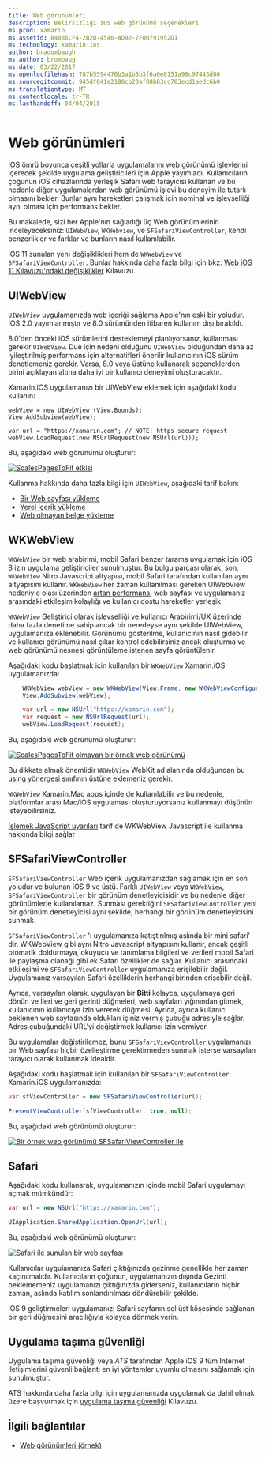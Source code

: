 ```yaml
---
title: Web görünümleri
description: Belirsizliği iOS web görünümü seçenekleri
ms.prod: xamarin
ms.assetid: 84886CF4-2B2B-4540-AD92-7F0B791952D1
ms.technology: xamarin-ios
author: bradumbaugh
ms.author: brumbaug
ms.date: 03/22/2017
ms.openlocfilehash: 787b5594476b3a1b5b3f6a0e8151a98c97443d00
ms.sourcegitcommit: 945df041e2180cb20af08b83cc703ecd1aedc6b0
ms.translationtype: MT
ms.contentlocale: tr-TR
ms.lasthandoff: 04/04/2018
---
```

# <a name="web-views"></a>Web görünümleri

İOS ömrü boyunca çeşitli yollarla uygulamalarını web görünümü işlevlerini içerecek şekilde uygulama geliştiricileri için Apple yayımladı. Kullanıcıların çoğunun iOS cihazlarında yerleşik Safari web tarayıcısı kullanan ve bu nedenle diğer uygulamalardan web görünümü işlevi bu deneyim ile tutarlı olmasını bekler. Bunlar aynı hareketleri çalışmak için nominal ve işlevselliği aynı olması için performans bekler.

Bu makalede, sizi her Apple'nın sağladığı üç Web görünümlerinin inceleyeceksiniz: `UIWebView`, `WKWebview`, ve `SFSafariViewController`, kendi benzerlikler ve farklar ve bunların nasıl kullanılabilir. 

iOS 11 sunulan yeni değişiklikleri hem de `WKWebView` ve `SFSafariViewController`. Bunlar hakkında daha fazla bilgi için bkz: [Web iOS 11 Kılavuzu'ndaki değişiklikler](~/ios/platform/introduction-to-ios11/web.md) Kılavuzu.

## <a name="uiwebview"></a>UIWebView

`UIWebView` uygulamanızda web içeriği sağlama Apple'nın eski bir yoludur. İOS 2.0 yayımlanmıştır ve 8.0 sürümünden itibaren kullanım dışı bırakıldı.

8.0'den önceki iOS sürümlerini desteklemeyi planlıyorsanız, kullanması gerekir `UIWebView`. Due için nedeni olduğunu `UIWebView` olduğundan daha az iyileştirilmiş performans için alternatifleri önerilir kullanıcının iOS sürüm denetlemeniz gerekir. Varsa, 8.0 veya üstüne kullanarak seçeneklerden birini açıklayan altına daha iyi bir kullanıcı deneyimi oluşturacaktır.
 
Xamarin.iOS uygulamanızı bir UIWebView eklemek için aşağıdaki kodu kullanın:
 
```
webView = new UIWebView (View.Bounds);
View.AddSubview(webView);

var url = "https://xamarin.com"; // NOTE: https secure request
webView.LoadRequest(new NSUrlRequest(new NSUrl(url)));
```

Bu, aşağıdaki web görünümü oluşturur:

[![](uiwebview-images/webview.png "ScalesPagesToFit etkisi")](uiwebview-images/webview.png#lightbox)

Kullanma hakkında daha fazla bilgi için `UIWebView`, aşağıdaki tarif bakın:


- [Bir Web sayfası yükleme](https://developer.xamarin.com/recipes/ios/content_controls/web_view/load_a_web_page/)
- [Yerel içerik yükleme](https://developer.xamarin.com/recipes/ios/content_controls/web_view/load_local_content/)
- [Web olmayan belge yükleme](https://developer.xamarin.com/recipes/ios/content_controls/web_view/load_non-web_documents/)

## <a name="wkwebview"></a>WKWebView

`WKWebView` bir web arabirimi, mobil Safari benzer tarama uygulamak için iOS 8 izin uygulama geliştiriciler sunulmuştur. Bu bulgu parçası olarak, son, `WKWebView` Nitro Javascript altyapısı, mobil Safari tarafından kullanılan aynı altyapısını kullanır. `WKWebView` her zaman kullanılması gereken UIWebView nedeniyle olası üzerinden [artan performans](http://blog.initlabs.com/post/100113463211/wkwebview-vs-uiwebview), web sayfası ve uygulamanız arasındaki etkileşim kolaylığı ve kullanıcı dostu hareketler yerleşik.
  
`WKWebView` Geliştirici olarak işlevselliği ve kullanıcı Arabirimi/UX üzerinde daha fazla denetime sahip ancak bir neredeyse aynı şekilde UIWebView, uygulamanıza eklenebilir. Görünümü gösterilme, kullanıcının nasıl gidebilir ve kullanıcı görünümü nasıl çıkar kontrol edebilirsiniz ancak oluşturma ve web görünümü nesnesi görüntüleme istenen sayfa görüntülenir.  

Aşağıdaki kodu başlatmak için kullanılan bir `WKWebView` Xamarin.iOS uygulamanızda:

```csharp
    WKWebView webView = new WKWebView(View.Frame, new WKWebViewConfiguration());
    View.AddSubview(webView);

    var url = new NSUrl("https://xamarin.com");
    var request = new NSUrlRequest(url);
    webView.LoadRequest(request);
```

Bu, aşağıdaki web görünümü oluşturur:

[![](uiwebview-images/wkwebview.png "ScalesPagesToFit olmayan bir örnek web görünümü")](uiwebview-images/wkwebview.png#lightbox)

Bu dikkate almak önemlidir `WKWebView` WebKit ad alanında olduğundan bu using yönergesi sınıfının üstüne eklemeniz gerekir.

`WKWebView` Xamarin.Mac apps içinde de kullanılabilir ve bu nedenle, platformlar arası Mac/iOS uygulaması oluşturuyorsanız kullanmayı düşünün isteyebilirsiniz.

[İşlemek JavaScript uyarıları](https://developer.xamarin.com/recipes/ios/content_controls/web_view/handle_javascript_alerts/) tarif de WKWebView Javascript ile kullanma hakkında bilgi sağlar

<a name="safariviewcontroller" />

## <a name="sfsafariviewcontroller"></a>SFSafariViewController
 
 `SFSafariViewController` Web içerik uygulamanızdan sağlamak için en son yoludur ve bulunan iOS 9 ve üstü. Farklı `UIWebView` veya `WKWebView`, `SFSafariViewController` bir görünüm denetleyicisidir ve bu nedenle diğer görünümlerle kullanılamaz. Sunması gerektiğini `SFSafariViewController` yeni bir görünüm denetleyicisi aynı şekilde, herhangi bir görünüm denetleyicisini sunmak.
 
 `SFSafariViewController` 'ı uygulamanıza katıştırılmış aslında bir mini safari' dir. WKWebView gibi aynı Nitro Javascript altyapısını kullanır, ancak çeşitli otomatik doldurmaya, okuyucu ve tanımlama bilgileri ve verileri mobil Safari ile paylaşma olanağı gibi ek Safari özellikler de sağlar. Kullanıcı arasındaki etkileşimi ve `SFSafariViewController` uygulamanıza erişilebilir değil. Uygulamanız varsayılan Safari özelliklerin herhangi birinden erişebilir değil.
 
Ayrıca, varsayılan olarak, uygulayan bir **Bitti** kolayca, uygulamaya geri dönün ve İleri ve geri gezinti düğmeleri, web sayfaları yığınından gitmek, kullanıcının kullanıcıya izin vererek düğmesi. Ayrıca, ayrıca kullanıcı beklenen web sayfasında oldukları içiniz vermiş çubuğu adresiyle sağlar. Adres çubuğundaki URL'yi değiştirmek kullanıcı izin vermiyor. 

Bu uygulamalar değiştirilemez, bunu `SFSafariViewController` uygulamanızı bir Web sayfası hiçbir özelleştirme gerektirmeden sunmak isterse varsayılan tarayıcı olarak kullanmak idealdir.

Aşağıdaki kodu başlatmak için kullanılan bir `SFSafariViewController` Xamarin.iOS uygulamanızda:

```csharp
var sfViewController = new SFSafariViewController(url);

PresentViewController(sfViewController, true, null);
```

Bu, aşağıdaki web görünümü oluşturur:

[![](uiwebview-images/sfsafariviewcontroller.png "Bir örnek web görünümü SFSafariViewController ile")](uiwebview-images/sfsafariviewcontroller.png#lightbox)

## <a name="safari"></a>Safari

Aşağıdaki kodu kullanarak, uygulamanızın içinde mobil Safari uygulamayı açmak mümkündür:

```csharp
var url = new NSUrl("https://xamarin.com");

UIApplication.SharedApplication.OpenUrl(url);

```

Bu, aşağıdaki web görünümü oluşturur:

[![](uiwebview-images/safari.png "Safari ile sunulan bir web sayfası")](uiwebview-images/safari.png#lightbox)

Kullanıcılar uygulamanıza Safari çıktığınızda gezinme genellikle her zaman kaçınılmalıdır. Kullanıcıların çoğunun, uygulamanızın dışında Gezinti beklememeniz uygulamanızı çıktığınızda giderseniz, kullanıcıların hiçbir zaman, aslında katılım sonlandırılması döndürebilir şekilde.

iOS 9 geliştirmeleri uygulamanızı Safari sayfanın sol üst köşesinde sağlanan bir geri düğmesini aracılığıyla kolayca dönmek verin.

## <a name="app-transport-security"></a>Uygulama taşıma güvenliği

Uygulama taşıma güvenliği veya *ATS* tarafından Apple iOS 9 tüm Internet iletişimlerini güvenli bağlantı en iyi yöntemler uyumlu olmasını sağlamak için sunulmuştur.

ATS hakkında daha fazla bilgi için uygulamanızda uygulamak da dahil olmak üzere başvurmak için [uygulama taşıma güvenliği](~/ios/app-fundamentals/ats.md) Kılavuzu.

## <a name="related-links"></a>İlgili bağlantılar

- [Web görünümleri (örnek)](https://developer.xamarin.com/samples/monotouch/WebView/)
